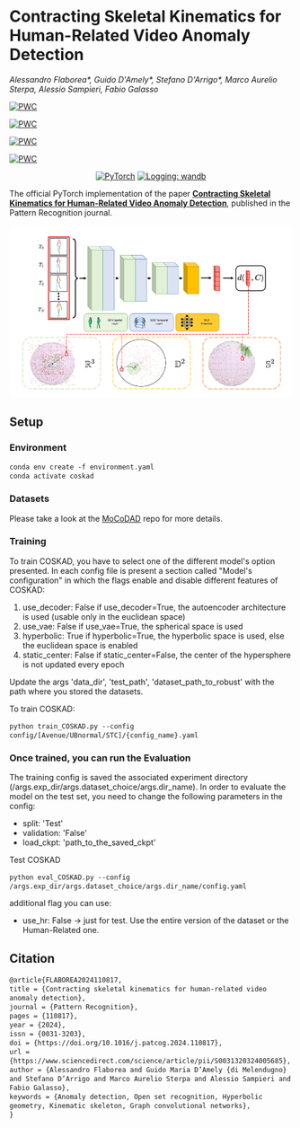 # Contracting Skeletal Kinematics for Human-Related Video Anomaly Detection
_Alessandro Flaborea*, Guido D'Amely*, Stefano D'Arrigo*, Marco Aurelio Sterpa, Alessio Sampieri, Fabio Galasso_


[![PWC](https://img.shields.io/endpoint.svg?url=https://paperswithcode.com/badge/contracting-skeletal-kinematic-embeddings-for/video-anomaly-detection-on-hr-ubnormal)](https://paperswithcode.com/sota/video-anomaly-detection-on-hr-ubnormal?p=contracting-skeletal-kinematic-embeddings-for)

[![PWC](https://img.shields.io/endpoint.svg?url=https://paperswithcode.com/badge/contracting-skeletal-kinematic-embeddings-for/anomaly-detection-on-ubnormal)](https://paperswithcode.com/sota/anomaly-detection-on-ubnormal?p=contracting-skeletal-kinematic-embeddings-for)

[![PWC](https://img.shields.io/endpoint.svg?url=https://paperswithcode.com/badge/contracting-skeletal-kinematic-embeddings-for/video-anomaly-detection-on-hr-avenue)](https://paperswithcode.com/sota/video-anomaly-detection-on-hr-avenue?p=contracting-skeletal-kinematic-embeddings-for)

[![PWC](https://img.shields.io/endpoint.svg?url=https://paperswithcode.com/badge/contracting-skeletal-kinematic-embeddings-for/video-anomaly-detection-on-hr-shanghaitech)](https://paperswithcode.com/sota/video-anomaly-detection-on-hr-shanghaitech?p=contracting-skeletal-kinematic-embeddings-for)

<p align="center">
    <a href="https://pytorch.org/get-started/locally/"><img alt="PyTorch" src="https://img.shields.io/badge/pytorch-lightning-blue.svg?logo=PyTorch%20Lightning"></a>
    <a href="https://wandb.ai/site"><img alt="Logging: wandb" src="https://img.shields.io/badge/logging-wandb-yellow"></a>

</p>


The official PyTorch implementation of the paper [**Contracting Skeletal Kinematics for Human-Related Video Anomaly Detection**](https://www.sciencedirect.com/science/article/pii/S0031320324005685), published in the Pattern Recognition journal.

<!-- Visit our [**webpage**](https://www.pinlab.org/coskad) for more details. -->

![teaser](assets/model.png)


## Setup
### Environment
```
conda env create -f environment.yaml
conda activate coskad
```

### Datasets
Please take a look at the [MoCoDAD](https://github.com/aleflabo/MoCoDAD) repo for more details.

### **Training** 

To train COSKAD, you have to select one of the different model's option presented. 
In each config file is present a section called "Model's configuration" in which the flags enable and disable different features of COSKAD:

1. use_decoder: False   if use_decoder=True, the autoencoder architecture is used (usable only in the euclidean space)
2. use_vae: False   if use_vae=True, the spherical space is used
3. hyperbolic: True     if hyperbolic=True, the hyperbolic space is used, else the euclidean space is enabled
4. static_center: False     if static_center=False, the center of the hypersphere is not updated every epoch

Update the args 'data_dir', 'test_path', 'dataset_path_to_robust' with the path where you stored the datasets.  

To train COSKAD:
```
python train_COSKAD.py --config config/[Avenue/UBnormal/STC]/{config_name}.yaml
```


### Once trained, you can run the **Evaluation**

The training config is saved the associated experiment directory (/args.exp_dir/args.dataset_choice/args.dir_name). 
In order to evaluate the model on the test set, you need to change the following parameters in the config:

- split: 'Test'
- validation: 'False'
- load_ckpt: 'path_to_the_saved_ckpt'

Test COSKAD
```
python eval_COSKAD.py --config /args.exp_dir/args.dataset_choice/args.dir_name/config.yaml
```
additional flag you can use:
- use_hr: False -> just for test. Use the entire version of the dataset or the Human-Related one.


## Citation
```
@article{FLABOREA2024110817,
title = {Contracting skeletal kinematics for human-related video anomaly detection},
journal = {Pattern Recognition},
pages = {110817},
year = {2024},
issn = {0031-3203},
doi = {https://doi.org/10.1016/j.patcog.2024.110817},
url = {https://www.sciencedirect.com/science/article/pii/S0031320324005685},
author = {Alessandro Flaborea and Guido Maria D’Amely {di Melendugno} and Stefano D’Arrigo and Marco Aurelio Sterpa and Alessio Sampieri and Fabio Galasso},
keywords = {Anomaly detection, Open set recognition, Hyperbolic geometry, Kinematic skeleton, Graph convolutional networks},
}
```

